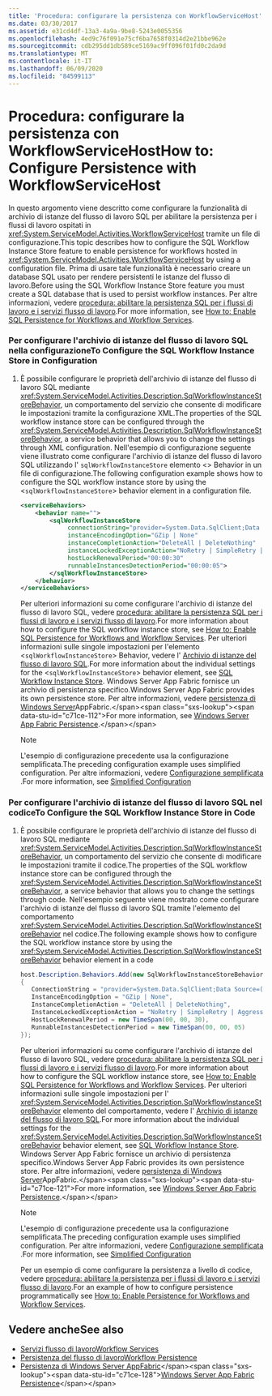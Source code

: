```yaml
---
title: 'Procedura: configurare la persistenza con WorkflowServiceHost'
ms.date: 03/30/2017
ms.assetid: e31cd4df-13a3-4a9a-9be8-5243e0055356
ms.openlocfilehash: 4ed9c76f091e75cf6ba7658f0314d2e21bbe962e
ms.sourcegitcommit: cdb295dd1db589ce5169ac9ff096f01fd0c2da9d
ms.translationtype: MT
ms.contentlocale: it-IT
ms.lasthandoff: 06/09/2020
ms.locfileid: "84599113"
---
```

# <a name="how-to-configure-persistence-with-workflowservicehost"></a><span data-ttu-id="c71ce-102">Procedura: configurare la persistenza con WorkflowServiceHost</span><span class="sxs-lookup"><span data-stu-id="c71ce-102">How to: Configure Persistence with WorkflowServiceHost</span></span>
<span data-ttu-id="c71ce-103">In questo argomento viene descritto come configurare la funzionalità di archivio di istanze del flusso di lavoro SQL per abilitare la persistenza per i flussi di lavoro ospitati in <xref:System.ServiceModel.Activities.WorkflowServiceHost> tramite un file di configurazione.</span><span class="sxs-lookup"><span data-stu-id="c71ce-103">This topic describes how to configure the SQL Workflow Instance Store feature to enable persistence for workflows hosted in <xref:System.ServiceModel.Activities.WorkflowServiceHost> by using a configuration file.</span></span> <span data-ttu-id="c71ce-104">Prima di usare tale funzionalità è necessario creare un database SQL usato per rendere persistenti le istanze del flusso di lavoro.</span><span class="sxs-lookup"><span data-stu-id="c71ce-104">Before using the SQL Workflow Instance Store feature you must create a SQL database that is used to persist workflow instances.</span></span> <span data-ttu-id="c71ce-105">Per altre informazioni, vedere [procedura: abilitare la persistenza SQL per i flussi di lavoro e i servizi flusso di lavoro](../../windows-workflow-foundation/how-to-enable-sql-persistence-for-workflows-and-workflow-services.md).</span><span class="sxs-lookup"><span data-stu-id="c71ce-105">For more information, see [How to: Enable SQL Persistence for Workflows and Workflow Services](../../windows-workflow-foundation/how-to-enable-sql-persistence-for-workflows-and-workflow-services.md).</span></span>  
  
### <a name="to-configure-the-sql-workflow-instance-store-in-configuration"></a><span data-ttu-id="c71ce-106">Per configurare l'archivio di istanze del flusso di lavoro SQL nella configurazione</span><span class="sxs-lookup"><span data-stu-id="c71ce-106">To Configure the SQL Workflow Instance Store in Configuration</span></span>  
  
1. <span data-ttu-id="c71ce-107">È possibile configurare le proprietà dell'archivio di istanze del flusso di lavoro SQL mediante <xref:System.ServiceModel.Activities.Description.SqlWorkflowInstanceStoreBehavior>, un comportamento del servizio che consente di modificare le impostazioni tramite la configurazione XML.</span><span class="sxs-lookup"><span data-stu-id="c71ce-107">The properties of the SQL workflow instance store can be configured through the <xref:System.ServiceModel.Activities.Description.SqlWorkflowInstanceStoreBehavior>, a service behavior that allows you to change the settings through XML configuration.</span></span> <span data-ttu-id="c71ce-108">Nell'esempio di configurazione seguente viene illustrato come configurare l'archivio di istanze del flusso di lavoro SQL utilizzando l' `sqlWorkflowInstanceStore` elemento <> Behavior in un file di configurazione.</span><span class="sxs-lookup"><span data-stu-id="c71ce-108">The following configuration example shows how to configure the SQL workflow instance store by using the <`sqlWorkflowInstanceStore`> behavior element in a configuration file.</span></span>  
  
    ```xml  
    <serviceBehaviors>  
        <behavior name="">  
            <sqlWorkflowInstanceStore
                 connectionString="provider=System.Data.SqlClient;Data Source=(local);Initial Catalog=DefaultPersistenceProviderDb;Integrated Security=True;Async=true"  
                 instanceEncodingOption="GZip | None"  
                 instanceCompletionAction="DeleteAll | DeleteNothing"  
                 instanceLockedExceptionAction="NoRetry | SimpleRetry | AggressiveRetry"  
                 hostLockRenewalPeriod="00:00:30"
                 runnableInstancesDetectionPeriod="00:00:05">  
            </sqlWorkflowInstanceStore>  
        </behavior>  
    </serviceBehaviors>  
    ```  
  
     <span data-ttu-id="c71ce-109">Per ulteriori informazioni su come configurare l'archivio di istanze del flusso di lavoro SQL, vedere [procedura: abilitare la persistenza SQL per i flussi di lavoro e i servizi flusso di lavoro](../../windows-workflow-foundation/how-to-enable-sql-persistence-for-workflows-and-workflow-services.md).</span><span class="sxs-lookup"><span data-stu-id="c71ce-109">For more information about how to configure the SQL workflow instance store, see [How to: Enable SQL Persistence for Workflows and Workflow Services](../../windows-workflow-foundation/how-to-enable-sql-persistence-for-workflows-and-workflow-services.md).</span></span> <span data-ttu-id="c71ce-110">Per ulteriori informazioni sulle singole impostazioni per l'elemento <`sqlWorkflowInstanceStore`> Behavior, vedere l' [Archivio di istanze del flusso di lavoro SQL](../../windows-workflow-foundation/sql-workflow-instance-store.md).</span><span class="sxs-lookup"><span data-stu-id="c71ce-110">For more information about the individual settings for the <`sqlWorkflowInstanceStore`> behavior element, see [SQL Workflow Instance Store](../../windows-workflow-foundation/sql-workflow-instance-store.md).</span></span> <span data-ttu-id="c71ce-111">Windows Server App Fabric fornisce un archivio di persistenza specifico.</span><span class="sxs-lookup"><span data-stu-id="c71ce-111">Windows Server App Fabric provides its own persistence store.</span></span> <span data-ttu-id="c71ce-112">Per altre informazioni, vedere [persistenza di Windows Server](https://docs.microsoft.com/previous-versions/appfabric/ee677272(v=azure.10))AppFabric.</span><span class="sxs-lookup"><span data-stu-id="c71ce-112">For more information, see [Windows Server App Fabric Persistence](https://docs.microsoft.com/previous-versions/appfabric/ee677272(v=azure.10)).</span></span>  
  
    > [!NOTE]
    > <span data-ttu-id="c71ce-113">L'esempio di configurazione precedente usa la configurazione semplificata.</span><span class="sxs-lookup"><span data-stu-id="c71ce-113">The preceding configuration example uses simplified configuration.</span></span> <span data-ttu-id="c71ce-114">Per altre informazioni, vedere [Configurazione semplificata](../simplified-configuration.md) .</span><span class="sxs-lookup"><span data-stu-id="c71ce-114">For more information, see [Simplified Configuration](../simplified-configuration.md)</span></span>  
  
### <a name="to-configure-the-sql-workflow-instance-store-in-code"></a><span data-ttu-id="c71ce-115">Per configurare l'archivio di istanze del flusso di lavoro SQL nel codice</span><span class="sxs-lookup"><span data-stu-id="c71ce-115">To Configure the SQL Workflow Instance Store in Code</span></span>  
  
1. <span data-ttu-id="c71ce-116">È possibile configurare le proprietà dell'archivio di istanze del flusso di lavoro SQL mediante <xref:System.ServiceModel.Activities.Description.SqlWorkflowInstanceStoreBehavior>, un comportamento del servizio che consente di modificare le impostazioni tramite il codice.</span><span class="sxs-lookup"><span data-stu-id="c71ce-116">The properties of the SQL workflow instance store can be configured through the <xref:System.ServiceModel.Activities.Description.SqlWorkflowInstanceStoreBehavior>, a service behavior that allows you to change the settings through code.</span></span> <span data-ttu-id="c71ce-117">Nell'esempio seguente viene mostrato come configurare l'archivio di istanze del flusso di lavoro SQL tramite l'elemento del comportamento <xref:System.ServiceModel.Activities.Description.SqlWorkflowInstanceStoreBehavior> nel codice.</span><span class="sxs-lookup"><span data-stu-id="c71ce-117">The following example shows how to configure the SQL workflow instance store by using the <xref:System.ServiceModel.Activities.Description.SqlWorkflowInstanceStoreBehavior> behavior element in a code</span></span>  
  
    ```csharp  
    host.Description.Behaviors.Add(new SqlWorkflowInstanceStoreBehavior  
    {  
       ConnectionString = "provider=System.Data.SqlClient;Data Source=(local);Initial Catalog=DefaultPersistenceProviderDb;Integrated Security=True;Async=true",  
       InstanceEncodingOption = "GZip | None",  
       InstanceCompletionAction = "DeleteAll | DeleteNothing",  
       InstanceLockedExceptionAction = "NoRetry | SimpleRetry | AggressiveRetry",  
       HostLockRenewalPeriod = new TimeSpan(00, 00, 30),  
       RunnableInstancesDetectionPeriod = new TimeSpan(00, 00, 05)  
    });  
    ```  
  
     <span data-ttu-id="c71ce-118">Per ulteriori informazioni su come configurare l'archivio di istanze del flusso di lavoro SQL, vedere [procedura: abilitare la persistenza SQL per i flussi di lavoro e i servizi flusso di lavoro](../../windows-workflow-foundation/how-to-enable-sql-persistence-for-workflows-and-workflow-services.md).</span><span class="sxs-lookup"><span data-stu-id="c71ce-118">For more information about how to configure the SQL workflow instance store, see [How to: Enable SQL Persistence for Workflows and Workflow Services](../../windows-workflow-foundation/how-to-enable-sql-persistence-for-workflows-and-workflow-services.md).</span></span> <span data-ttu-id="c71ce-119">Per ulteriori informazioni sulle singole impostazioni per l' <xref:System.ServiceModel.Activities.Description.SqlWorkflowInstanceStoreBehavior> elemento del comportamento, vedere l' [Archivio di istanze del flusso di lavoro SQL](../../windows-workflow-foundation/sql-workflow-instance-store.md).</span><span class="sxs-lookup"><span data-stu-id="c71ce-119">For more information about the individual settings for the <xref:System.ServiceModel.Activities.Description.SqlWorkflowInstanceStoreBehavior> behavior element, see [SQL Workflow Instance Store](../../windows-workflow-foundation/sql-workflow-instance-store.md).</span></span> <span data-ttu-id="c71ce-120">Windows Server App Fabric fornisce un archivio di persistenza specifico.</span><span class="sxs-lookup"><span data-stu-id="c71ce-120">Windows Server App Fabric provides its own persistence store.</span></span> <span data-ttu-id="c71ce-121">Per altre informazioni, vedere [persistenza di Windows Server](https://docs.microsoft.com/previous-versions/appfabric/ee677272(v=azure.10))AppFabric.</span><span class="sxs-lookup"><span data-stu-id="c71ce-121">For more information, see [Windows Server App Fabric Persistence](https://docs.microsoft.com/previous-versions/appfabric/ee677272(v=azure.10)).</span></span>  
  
    > [!NOTE]
    > <span data-ttu-id="c71ce-122">L'esempio di configurazione precedente usa la configurazione semplificata.</span><span class="sxs-lookup"><span data-stu-id="c71ce-122">The preceding configuration example uses simplified configuration.</span></span> <span data-ttu-id="c71ce-123">Per altre informazioni, vedere [Configurazione semplificata](../simplified-configuration.md) .</span><span class="sxs-lookup"><span data-stu-id="c71ce-123">For more information, see [Simplified Configuration](../simplified-configuration.md)</span></span>  
  
     <span data-ttu-id="c71ce-124">Per un esempio di come configurare la persistenza a livello di codice, vedere [procedura: abilitare la persistenza per i flussi di lavoro e i servizi flusso di lavoro](../../windows-workflow-foundation/how-to-enable-persistence-for-workflows-and-workflow-services.md).</span><span class="sxs-lookup"><span data-stu-id="c71ce-124">For an example of how to configure persistence programmatically see [How to: Enable Persistence for Workflows and Workflow Services](../../windows-workflow-foundation/how-to-enable-persistence-for-workflows-and-workflow-services.md).</span></span>  
  
## <a name="see-also"></a><span data-ttu-id="c71ce-125">Vedere anche</span><span class="sxs-lookup"><span data-stu-id="c71ce-125">See also</span></span>

- [<span data-ttu-id="c71ce-126">Servizi flusso di lavoro</span><span class="sxs-lookup"><span data-stu-id="c71ce-126">Workflow Services</span></span>](workflow-services.md)
- [<span data-ttu-id="c71ce-127">Persistenza del flusso di lavoro</span><span class="sxs-lookup"><span data-stu-id="c71ce-127">Workflow Persistence</span></span>](../../windows-workflow-foundation/workflow-persistence.md)
- <span data-ttu-id="c71ce-128">[Persistenza di Windows Server AppFabric](https://docs.microsoft.com/previous-versions/appfabric/ee677272(v=azure.10))</span><span class="sxs-lookup"><span data-stu-id="c71ce-128">[Windows Server App Fabric Persistence](https://docs.microsoft.com/previous-versions/appfabric/ee677272(v=azure.10))</span></span>
